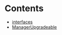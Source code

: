 

# Contents
- [interfaces](/src/oz-custom/presets-upgradeable/base/interfaces)
- [ManagerUpgradeable](ManagerUpgradeable.sol/abstract.ManagerUpgradeable.md)
